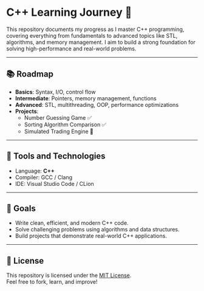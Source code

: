 # C++ Learning Journey 🚀  

This repository documents my progress as I master C++ programming, covering everything from fundamentals to advanced topics like STL, algorithms, and memory management. I aim to build a strong foundation for solving high-performance and real-world problems.

---

## 📚 Roadmap  
- **Basics**: Syntax, I/O, control flow  
- **Intermediate**: Pointers, memory management, functions  
- **Advanced**: STL, multithreading, OOP, performance optimizations  
- **Projects**:  
   - Number Guessing Game ✅  
   - Sorting Algorithm Comparison ✅  
   - Simulated Trading Engine 🚧  

---

## 🔧 Tools and Technologies  
- Language: **C++**  
- Compiler: GCC / Clang  
- IDE: Visual Studio Code / CLion  

---

## 🚀 Goals  
- Write clean, efficient, and modern C++ code.  
- Solve challenging problems using algorithms and data structures.  
- Build projects that demonstrate real-world C++ applications.  

---

## 📝 License  
This repository is licensed under the [MIT License](LICENSE).  
Feel free to fork, learn, and improve!  
